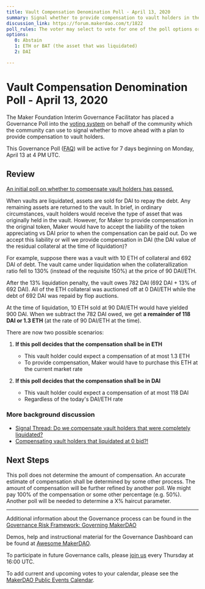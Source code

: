 ```yaml
---
title: Vault Compensation Denomination Poll - April 13, 2020
summary: Signal whether to provide compensation to vault holders in the vault's token (ETH/BAT) or in DAI
discussion_link: https://forum.makerdao.com/t/1822
poll_rules: The voter may select to vote for one of the poll options or they may elect to abstain from the poll entirely
options:
   0: Abstain
   1: ETH or BAT (the asset that was liquidated) 
   2: DAI

---
```

# Vault Compensation Denomination Poll - April 13, 2020

The Maker Foundation Interim Governance Facilitator has placed a Governance Poll into the [voting system](https://vote.makerdao.com/polling) on behalf of the community which the community can use to signal whether to move ahead with a plan to provide compensation to vault holders.

This Governance Poll ([FAQ](https://community-development.makerdao.com/makerdao-scd-faqs/scd-faqs/governance)) will be active for 7 days beginning on Monday, April 13 at 4 PM UTC.

## Review

[An initial poll on whether to compensate vault holders has passed.](https://vote.makerdao.com/polling-proposal/qmwfvvguaf8rz8xwgv2cqnzzt9t5h6epzh17qmk2ue99y4)

When vaults are liquidated, assets are sold for DAI to repay the debt. Any remaining assets are returned to the vault. In brief, in ordinary circumstances, vault holders would receive the type of asset that was originally held in the vault. However, for Maker to provide compensation in the original token, Maker would have to accept the liability of the token appreciating vs DAI prior to when the compensation can be paid out. Do we accept this liability or will we provide compensation in DAI (the DAI value of the residual collateral at the time of liquidation)?

For example, suppose there was a vault with 10 ETH of collateral and 692 DAI of debt. The vault came under liquidation when the collaterallization ratio fell to 130% (instead of the requisite 150%) at the price of 90 DAI/ETH.

After the 13% liquidation penalty, the vault owes 782 DAI (692 DAI + 13% of 692 DAI). All of the ETH collateral was auctioned off at 0 DAI/ETH while the debt of 692 DAI was repaid by flop auctions.

At the time of liquidation, 10 ETH sold at 90 DAI/ETH would have yielded 900 DAI. When we subtract the 782 DAI owed, we get **a remainder of 118 DAI or 1.3 ETH** (at the rate of 90 DAI/ETH at the time).

There are now two possible scenarios:

1. **If this poll decides that the compensation shall be in ETH**
   - This vault holder could expect a compensation of at most 1.3 ETH
   - To provide compensation, Maker would have to purchase this ETH at the current market rate
  
2. **If this poll decides that the compensation shall be in DAI**
   - This vault holder could expect a compensation of at most 118 DAI
   - Regardless of the today's DAI/ETH rate

### More background discussion

* [Signal Thread: Do we compensate vault holders that were completely liquidated?](https://forum.makerdao.com/t/1713/43)
* [Compensating vault holders that liquidated at 0 bid?!](https://forum.makerdao.com/t/1541)

## Next Steps

This poll does not determine the amount of compensation. An accurate estimate of compensation shall be determined by some other process. The amount of compensation will be further refined by another poll. We might pay 100% of the compensation or some other percentage (e.g. 50%). Another poll will be needed to determine a X% haircut parameter.

---

Additional information about the Governance process can be found in the [Governance Risk Framework: Governing MakerDAO](https://community-development.makerdao.com/governance/governance-risk-framework)

Demos, help and instructional material for the Governance Dashboard can be found at [Awesome MakerDAO](https://awesome.makerdao.com/#voting).

To participate in future Governance calls, please [join us](https://community-development.makerdao.com/governance/governance-and-risk-meetings) every Thursday at 16:00 UTC.

To add current and upcoming votes to your calendar, please see the [MakerDAO Public Events Calendar](https://calendar.google.com/calendar/embed?src=makerdao.com_3efhm2ghipksegl009ktniomdk%40group.calendar.google.com&ctz=America%2FLos_Angeles).
